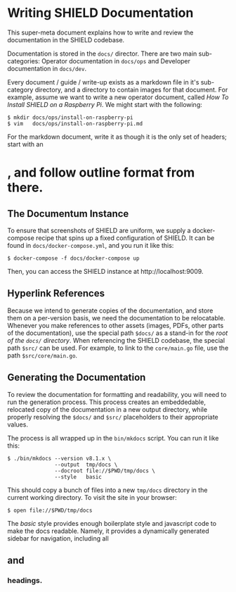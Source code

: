 Writing SHIELD Documentation
============================

This super-meta document explains how to write and review the
documentation in the SHIELD codebase.

Documentation is stored in the `docs/` director.  There are two
main sub-categories: Operator documentation in `docs/ops` and
Developer documentation in `docs/dev`.

Every document / guide / write-up exists as a markdown file in
it's sub-category directory, and a directory to contain images for
that document.  For example, assume we want to write a new
operator document, called _How To Install SHIELD on a Raspberry
Pi_.  We might start with the following:

    $ mkdir docs/ops/install-on-raspberry-pi
    $ vim   docs/ops/install-on-raspberry-pi.md

For the markdown document, write it as though it is the only set
of headers; start with an <h1>, and follow outline format from
there.

The Documentum Instance
-----------------------

To ensure that screenshots of SHIELD are uniform, we supply a
docker-compose recipe that spins up a fixed configuration of
SHIELD.  It can be found in `docs/docker-compose.yml`, and you run
it like this:

    $ docker-compose -f docs/docker-compose up

Then, you can access the SHIELD instance at http://localhost:9009.

Hyperlink References
--------------------

Because we intend to generate copies of the documentation, and
store them on a per-version basis, we need the documentation to be
relocatable.  Whenever you make references to other assets
(images, PDFs, other parts of the documentation), use the special
path `$docs/` as a stand-in for the _root of the `docs/`
directory_.  When referencing the SHIELD codebase, the special
path `$src/` can be used.  For example, to link to the
`core/main.go` file, use the path `$src/core/main.go`.

Generating the Documentation
----------------------------

To review the documentation for formatting and readability, you
will need to run the generation process.  This process creates an
embeddedable, relocated copy of the documentation in a new output
directory, while properly resolving the `$docs/` and `$src/`
placeholders to their appropriate values.

The process is all wrapped up in the `bin/mkdocs` script.  You can
run it like this:

    $ ./bin/mkdocs --version v8.1.x \
                   --output  tmp/docs \
                   --docroot file://$PWD/tmp/docs \
                   --style   basic

This should copy a bunch of files into a new `tmp/docs` directory
in the current working directory.  To visit the site in your
browser:

    $ open file://$PWD/tmp/docs

The _basic_ style provides enough boilerplate style and javascript
code to make the docs readable.  Namely, it provides a dynamically
generated sidebar for navigation, including all <h2> and <h3>
headings.
